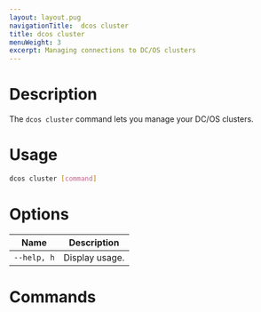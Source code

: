 ```yaml
---
layout: layout.pug
navigationTitle:  dcos cluster
title: dcos cluster
menuWeight: 3
excerpt: Managing connections to DC/OS clusters
---
```


# Description

The `dcos cluster` command lets you manage your DC/OS clusters.

# Usage

```bash
dcos cluster [command]
```

# Options

| Name |  Description |
|---------|-------------|
| `--help, h`   |  Display usage. |


# Commands
